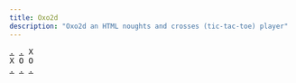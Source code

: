 ```yaml
---
title: Oxo2d 
description: "Oxo2d an HTML noughts and crosses (tic-tac-toe) player"
---
```


<pre class="oxo2d">
<a href="../6l/">.</a> <a href="../6r/">.</a> X
X O O
<a href="../5x/">.</a> <a href="../73/">.</a> <a href="../61/">.</a>
</pre>
